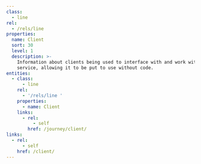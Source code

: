 ```yaml
---
class:
  - line
rel:
  - /rels/line
properties:
  name: Client
  sort: 30
  level: 1
  description: >-
    Information about clients being used to interface with and work with the
    service, allowing it to be put to use without code.
entities:
  - class:
      - line
    rel:
      - '/rels/line '
    properties:
      - name: Client
    links:
      - rel:
          - self
        href: /journey/client/
links:
  - rel:
      - self
    href: /client/
---
```

